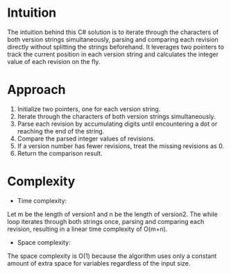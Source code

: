 # Intuition

The intuition behind this C# solution is to iterate through the characters of both version strings simultaneously, parsing and comparing each revision directly without splitting the strings beforehand. It leverages two pointers to track the current position in each version string and calculates the integer value of each revision on the fly.

# Approach

1. Initialize two pointers, one for each version string.
2. Iterate through the characters of both version strings simultaneously.
3. Parse each revision by accumulating digits until encountering a dot or reaching the end of the string.
4. Compare the parsed integer values of revisions.
5. If a version number has fewer revisions, treat the missing revisions as 0.
6. Return the comparison result.

# Complexity

- Time complexity:

Let m be the length of version1 and n be the length of version2. The while loop iterates through both strings once, parsing and comparing each revision, resulting in a linear time complexity of O(m+n).

- Space complexity:

The space complexity is O(1) because the algorithm uses only a constant amount of extra space for variables regardless of the input size.